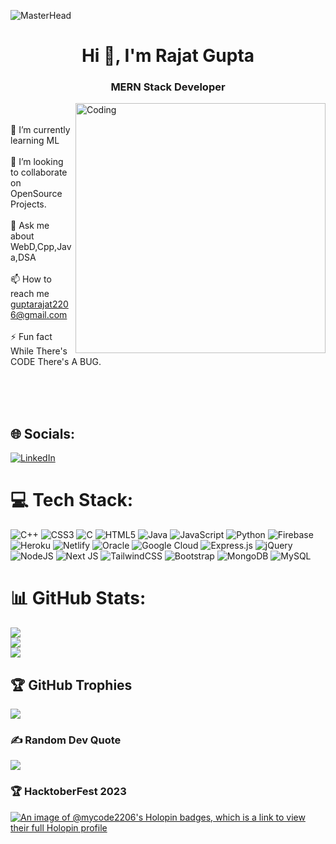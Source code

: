 ![MasterHead](https://user-images.githubusercontent.com/61057666/169029838-74df663d-2e62-4d77-bdff-b43f7d63f00f.png)
<h1 align="center">Hi 👋, I'm Rajat Gupta</h1>
<h3 align="center">MERN Stack Developer</h3>
<img align="right" alt="Coding" width="400"
    src="https://camo.githubusercontent.com/2366b34bb903c09617990fb5fff4622f3e941349e846ddb7e73df872a9d21233/68747470733a2f2f63646e2e6472696262626c652e636f6d2f75736572732f3733303730332f73637265656e73686f74732f363538313234332f6176656e746f2e676966">

<br><br>
🌱 I’m currently learning ML<br><br>👯 I’m looking to collaborate on OpenSource Projects.<br><br>💬 Ask me about WebD,Cpp,Java,DSA<br><br>📫 How to reach me guptarajat2206@gmail.com<br><br>⚡ Fun fact While There's CODE There's A BUG.




<br><br><br>
## 🌐 Socials:
[![LinkedIn](https://img.shields.io/badge/LinkedIn-%230077B5.svg?logo=linkedin&logoColor=white)](https://www.linkedin.com/in/rajat-gupta-5a3b00234/) 

# 💻 Tech Stack:
![C++](https://img.shields.io/badge/c++-%2300599C.svg?style=for-the-badge&logo=c%2B%2B&logoColor=white) ![CSS3](https://img.shields.io/badge/css3-%231572B6.svg?style=for-the-badge&logo=css3&logoColor=white) ![C](https://img.shields.io/badge/c-%2300599C.svg?style=for-the-badge&logo=c&logoColor=white) ![HTML5](https://img.shields.io/badge/html5-%23E34F26.svg?style=for-the-badge&logo=html5&logoColor=white) ![Java](https://img.shields.io/badge/java-%23ED8B00.svg?style=for-the-badge&logo=java&logoColor=white) ![JavaScript](https://img.shields.io/badge/javascript-%23323330.svg?style=for-the-badge&logo=javascript&logoColor=%23F7DF1E) ![Python](https://img.shields.io/badge/python-3670A0?style=for-the-badge&logo=python&logoColor=ffdd54) ![Firebase](https://img.shields.io/badge/firebase-%23039BE5.svg?style=for-the-badge&logo=firebase) ![Heroku](https://img.shields.io/badge/heroku-%23430098.svg?style=for-the-badge&logo=heroku&logoColor=white) ![Netlify](https://img.shields.io/badge/netlify-%23000000.svg?style=for-the-badge&logo=netlify&logoColor=#00C7B7) ![Oracle](https://img.shields.io/badge/Oracle-F80000?style=for-the-badge&logo=oracle&logoColor=white) ![Google Cloud](https://img.shields.io/badge/Google%20Cloud-%234285F4.svg?style=for-the-badge&logo=google-cloud&logoColor=white) ![Express.js](https://img.shields.io/badge/express.js-%23404d59.svg?style=for-the-badge&logo=express&logoColor=%2361DAFB) ![jQuery](https://img.shields.io/badge/jquery-%230769AD.svg?style=for-the-badge&logo=jquery&logoColor=white) ![NodeJS](https://img.shields.io/badge/node.js-6DA55F?style=for-the-badge&logo=node.js&logoColor=white) ![Next JS](https://img.shields.io/badge/Next-black?style=for-the-badge&logo=next.js&logoColor=white) ![TailwindCSS](https://img.shields.io/badge/tailwindcss-%2338B2AC.svg?style=for-the-badge&logo=tailwind-css&logoColor=white) ![Bootstrap](https://img.shields.io/badge/bootstrap-%23563D7C.svg?style=for-the-badge&logo=bootstrap&logoColor=white) ![MongoDB](https://img.shields.io/badge/MongoDB-%234ea94b.svg?style=for-the-badge&logo=mongodb&logoColor=white) ![MySQL](https://img.shields.io/badge/mysql-%2300f.svg?style=for-the-badge&logo=mysql&logoColor=white)
# 📊 GitHub Stats:
![](https://github-readme-stats.vercel.app/api?username=myCode2206&theme=radical&hide_border=false&include_all_commits=true&count_private=true)<br/>
![](https://github-readme-streak-stats.herokuapp.com/?user=myCode2206&theme=radical&hide_border=false)<br/>
![](https://github-readme-stats.vercel.app/api/top-langs/?username=myCode2206&theme=radical&hide_border=false&include_all_commits=true&count_private=true&layout=compact)

## 🏆 GitHub Trophies
![](https://github-profile-trophy.vercel.app/?username=myCode2206&theme=radical&no-frame=false&no-bg=false&margin-w=4)

### ✍️ Random Dev Quote
![](https://quotes-github-readme.vercel.app/api?type=horizontal&theme=radical)

<!--### 🔝 Top Contributed Repo
![](https://github-contributor-stats.vercel.app/api?username=myCode2206&limit=5&theme=dark&combine_all_yearly_contributions=true)

---
[![](https://visitcount.itsvg.in/api?id=myCode2206&icon=0&color=0)](https://visitcount.itsvg.in)
-->

<!-- Proudly created with GPRM ( https://gprm.itsvg.in ) -->

### 🏆 HacktoberFest 2023
[![An image of @mycode2206's Holopin badges, which is a link to view their full Holopin profile](https://holopin.me/mycode2206)](https://holopin.io/@mycode2206)
